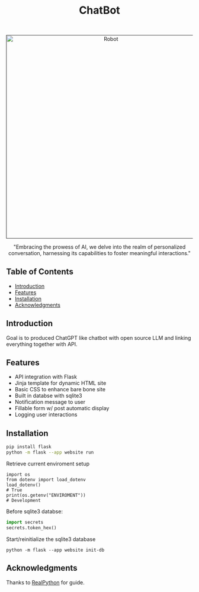 <!--https://www.readme-templates.com/  -->
<h1 align="center"> ChatBot </h1> <br>
<p align="center">
  <a href="">
    <img alt="Robot" title="Robot" src="https://static.vecteezy.com/system/resources/previews/000/271/349/original/chatbot-web-banner-vector.jpg" width="550">
  </a>
</p>

<p align="center">
  "Embracing the prowess of AI, we delve into the realm of personalized conversation, harnessing its capabilities to foster meaningful interactions."
</p>


<!-- START doctoc generated TOC please keep comment here to allow auto update -->
<!-- DON'T EDIT THIS SECTION, INSTEAD RE-RUN doctoc TO UPDATE -->
## Table of Contents

- [Introduction](#introduction)
- [Features](#features)
- [Installation](#installation)
- [Acknowledgments](#acknowledgments)

<!-- END doctoc generated TOC please keep comment here to allow auto update -->

## Introduction
Goal is to produced ChatGPT like chatbot with open source LLM and linking everything together with API.

## Features

* API integration with Flask
* Jinja template for dynamic HTML site
* Basic CSS to enhance bare bone site
* Built in databse with sqlite3
* Notification message to user
* Fillable form w/ post automatic display
* Logging user interactions

## Installation
```bash
pip install flask
python -m flask --app website run
```
Retrieve current enviroment setup
```
import os
from dotenv import load_dotenv
load_dotenv()
# True
print(os.getenv("ENVIROMENT"))
# Development
```

Before sqlite3 databse:
``` python
import secrets
secrets.token_hex()
```

Start/reinitialize the sqlite3 database
```
python -m flask --app website init-db
```
## Acknowledgments

Thanks to [RealPython](https://realpython.com/flask-project/) for guide.
